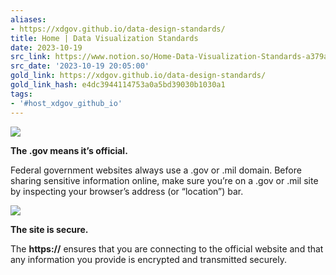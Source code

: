 ```yaml
---
aliases:
- https://xdgov.github.io/data-design-standards/
title: Home | Data Visualization Standards
date: 2023-10-19
src_link: https://www.notion.so/Home-Data-Visualization-Standards-a379ada56d6f4397984085c19491441f
src_date: '2023-10-19 20:05:00'
gold_link: https://xdgov.github.io/data-design-standards/
gold_link_hash: e4dc3944114753a0a5bd39030b1030a1
tags:
- '#host_xdgov_github_io'
---
```



![](/data-design-standards/assets/img/icon-dot-gov.svg)


**The .gov means it’s official.**




 Federal government websites always use a .gov or .mil domain. Before sharing sensitive information online, make sure you’re on a .gov or .mil site by inspecting your browser’s address (or “location”) bar.
 


![](/data-design-standards/assets/img/icon-https.svg)


**The site is secure.**



 The **https://** ensures that you are connecting to the official website and that any information you provide is encrypted and transmitted securely.